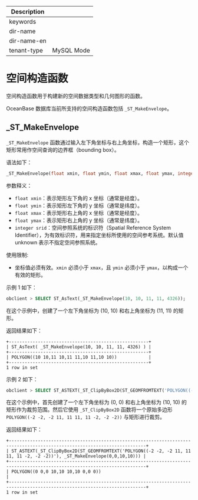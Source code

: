 | Description   |                 |
|---------------|-----------------|
| keywords      |                 |
| dir-name      |                 |
| dir-name-en   |                 |
| tenant-type   | MySQL Mode      |

# 空间构造函数

空间构造函数用于构建新的空间数据类型和几何图形的函数。

OceanBase 数据库当前所支持的空间构造函数包括 `_ST_MakeEnvelope`。

## _ST_MakeEnvelope

`_ST_MakeEnvelope` 函数通过输入左下角坐标与右上角坐标，构造一个矩形，这个矩形常用作空间查询的边界框（bounding box）。

语法如下：

```sql
_ST_MakeEnvelope(float xmin, float ymin, float xmax, float ymax, integer srid=unknown)
```

参数释义：

- `float xmin`：表示矩形左下角的 x 坐标（通常是经度）。
- `float ymin`：表示矩形左下角的 y 坐标（通常是纬度）。
- `float xmax`：表示矩形右上角的 x 坐标（通常是经度）。
- `float ymax`：表示矩形右上角的 y 坐标（通常是纬度）。
- `integer srid`：空间参照系统的标识符（Spatial Reference System Identifier），为有效标识符，用来指定坐标所使用的空间参考系统。默认值 unknown 表示不指定空间参照系统。

使用限制:

- 坐标值必须有效。`xmin` 必须小于 `xmax`，且 `ymin` 必须小于 `ymax`，以构成一个有效的矩形。

示例 1 如下：

```sql
obclient > SELECT ST_AsText(_ST_MakeEnvelope(10, 10, 11, 11, 4326));
```

在这个示例中，创建了一个左下角坐标为 (10, 10) 和右上角坐标为 (11, 11) 的矩形。

返回结果如下：

```shell
+-----------------------------------------------------+
| ST_AsText( _ST_MakeEnvelope(10, 10, 11, 11, 4326) ) |
+-----------------------------------------------------+
| POLYGON((10 10,11 10,11 11,10 11,10 10))            |
+-----------------------------------------------------+
1 row in set
```

示例 2 如下：

```sql
obclient > SELECT ST_ASTEXT(_ST_ClipByBox2D(ST_GEOMFROMTEXT('POLYGON((-2 -2, -2 11, 11 11, 11 -2, -2 -2))'), _ST_MakeEnvelope(0,0,10,10)));
```

在这个示例中，首先创建了一个左下角坐标为 (0, 0) 和右上角坐标为 (10, 10) 的矩形作为裁剪范围。然后它使用 `_ST_ClipByBox2D` 函数将一个原始多边形 `POLYGON((-2 -2, -2 11, 11 11, 11 -2, -2 -2))` 与矩形进行裁剪。

返回结果如下：

```shell
+--------------------------------------------------------------------------------------------------------------------------+
| ST_ASTEXT(_ST_ClipByBox2D(ST_GEOMFROMTEXT('POLYGON((-2 -2, -2 11, 11 11, 11 -2, -2 -2))'), _ST_MakeEnvelope(0,0,10,10))) |
+--------------------------------------------------------------------------------------------------------------------------+
| POLYGON((0 0,0 10,10 10,10 0,0 0))                                                                                       |
+--------------------------------------------------------------------------------------------------------------------------+
1 row in set
```
